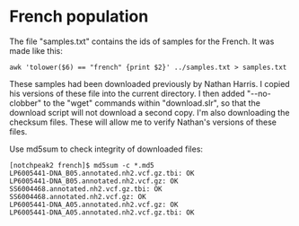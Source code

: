 # French population

The file "samples.txt" contains the ids of samples for the French.
It was made like this:

    awk 'tolower($6) == "french" {print $2}' ../samples.txt > samples.txt

These samples had been downloaded previously by Nathan Harris. I copied his
versions of these file into the current directory.  I then added
"--no-clobber" to the "wget" commands within "download.slr", so that the
download script will not download a second copy. I'm also downloading the
checksum files. These will allow me to verify Nathan's versions of these
files.

Use md5sum to check integrity of downloaded files:

    [notchpeak2 french]$ md5sum -c *.md5
    LP6005441-DNA_B05.annotated.nh2.vcf.gz.tbi: OK
    LP6005441-DNA_B05.annotated.nh2.vcf.gz: OK
    SS6004468.annotated.nh2.vcf.gz.tbi: OK
    SS6004468.annotated.nh2.vcf.gz: OK
    LP6005441-DNA_A05.annotated.nh2.vcf.gz: OK
    LP6005441-DNA_A05.annotated.nh2.vcf.gz.tbi: OK

